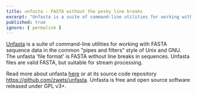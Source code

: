 ```yaml
---
title: unfasta - FASTA without the pesky line breaks
excerpt: "Unfasta is a suite of command-line utilities for working with FASTA files in the common pipes and filters style of Unix and GNU."
published: true
ignore: { permalink }
---
```


[Unfasta](http://github.com/zwets/unfasta) is a suite of command-line utilities for working with FASTA sequence data in the common "pipes and filters" style of Unix and GNU.  The unfasta 'file format' is FASTA without line breaks in sequences.  Unfasta files are valid FASTA, but suitable for stream processing.

Read more about unfasta [here](http://io.zwets.it/2016/01/22/introducing-unfasta/) or at its source code repository <https://github.com/zwets/unfasta>.  Unfasta is free and open source software released under GPL v3+.

